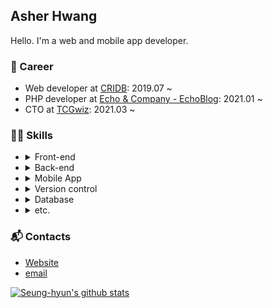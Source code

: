 ## Asher Hwang

Hello. I'm a web and mobile app developer.

### 💼 Career

- Web developer at [CRIDB](https://spots.school): 2019.07 ~
- PHP developer at [Echo & Company - EchoBlog](https://echoblog.net): 2021.01 ~
- CTO at [TCGwiz](https://github.com/tcgwiz): 2021.03 ~

### 👨‍💻 Skills

<ul>
  <li>
    <details>
    <summary>Front-end</summary>
    <ul>
      <li>HTML</li>
      <li>CSS</li>
      <li>SCSS</li>
      <li>JavaScript</li>
      <li>TypeScript</li>
      <li>React</li>
      <ul>
        <li>React with TypeScript</li>  
      <ul>
    </ul>
    </details>
  </li>
  <li>
  <details>
 <summary>Back-end</summary>
  <ul>
  <li>PHP</li>
  <li>NodeJS
  <ul>
  <li>NextJS</li>
  </ul>
  </li>
  </ul>
  </li>
  </details>
  <li>
  <details>
  <summary>Mobile App</summary>
  <ul>
  <li>React Native
  <ul>
  <li>React Native with TypeScript</li>
  </ul>
  </li>
  </ul>
  </details>
  </li>
  <li>
  <details>
<summary>Version control</summary>
  <ul>
  <li>Git
  <ul>
  <li>Git flow</li>
  </ul>
  </li>
  <li>Collaborate with Github</li>
  </ul>
  </details>
  </li>
  <li>
 <details>
 <summary>Database</summary>
  <ul>
  <li>MySQL</li>
  <li>SQLite</li>
  </ul>
  </details>
  </li>
  <li>
  <details>
 <summary>etc.</summary>
  <ul>
  <li>C</li>
  <li>R</li>
  <li>Perl</li>
  <li>Python</li>
  </ul>
  </details>
  </li>
</ul>

### 📬 Contacts

- <a href="http://dev.hsh.kr" target="_blank">Website</a>
- <a href="mailto:dev@hsh.kr">email</a>


[![Seung-hyun's github stats](https://github-readme-stats.vercel.app/api?username=hsh2001&show_icons=true&title_color=fff&icon_color=79ff97&text_color=9f9f9f&bg_color=151515)](https://github.com/hsh2001)

